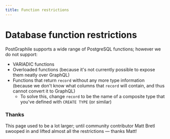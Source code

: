 ```yaml
---
title: Function restrictions
---
```


# Database function restrictions

PostGraphile supports a wide range of PostgreSQL functions; however we do not
support:

- VARIADIC functions
- Overloaded functions (because it's not currently possible to expose them
  neatly over GraphQL)
- Functions that return `record` without any more type information (because we
  don't know what columns that `record` will contain, and thus cannot convert it
  to GraphQL)
  - To solve this, change `record` to be the name of a composite type that
    you've defined with `CREATE TYPE` (or similar)

### Thanks

This page used to be a lot larger; until community contributor Matt Bretl
swooped in and lifted almost all the restrictions &mdash; thanks Matt!
